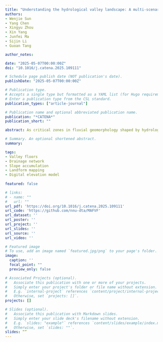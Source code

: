 ```yaml
---
title: "Understanding the hydrological valley landscape: A multi-scenario adaptive framework for delineating valley floors"
authors:
- Wenjie Sun
- Yang Chen
- Xingyu Zhou
- Xin Yang
- Junfei Ma
- Sijin Li
- Guoan Tang

author_notes:

date: "2025-05-07T00:00:00Z"
doi: "10.1016/j.catena.2025.109111"

# Schedule page publish date (NOT publication's date).
publishDate: "2025-05-07T00:00:00Z"

# Publication type.
# Accepts a single type but formatted as a YAML list (for Hugo requirements).
# Enter a publication type from the CSL standard.
publication_types: ["article-journal"]

# Publication name and optional abbreviated publication name.
publication: "*CATENA*"
publication_short: ""

abstract: As critical zones in fluvial geomorphology shaped by hydrological processes, valley floors play an essential role in material exchange and circulation between upland and groundwater bodies. Accurate delineation of valley floors is crucial for understanding river morphology, analyzing the spatial distribution of valley floor sediments, and maintaining the riverine ecosystem. However, existing delineation methods often rely heavily on manual interpretation, are limited in regional applicability, and require subjective parameter selection. This underscores the need for a method that incorporates adaptive thresholding and ensures broad applicability across diverse regions. In response to this challenge, we develop a multi-scenario adaptive framework for delineating valley floors. This framework designs several indicators for detecting topographical cross-sectional and longitudinal features, which enables the accurate and automated extraction of valley floor boundaries through adaptive thresholding. The framework includes the following components:(1) The initial drainage network was extracted by setting drainage thresholds based on geomorphological texture features obtained using the gray-level co-occurrence matrix (GLCM); (2) The drainage network generated in the previous step was filtered by calculating the average river gradient and setting adaptive parameters, removing drainage networks located in steep valleys; (3) The valley floor extent was adaptively extracted by proposing terrain factors such as slope accumulation and its variation. The experimental results demonstrate that this method applies to the extraction of valley floors in various landscape types, exhibiting remarkable precision. This study also explored the correlation between valley floor, geological sedimentation, and surface hydrological processes, finding a significant consistency between sediment distribution and valley floor extent. These findings offer valuable perspectives on valley floor evolution, river restoration, and sustainable water resource management.

# Summary. An optional shortened abstract.
summary: 

tags:
- Valley floors
- Drainage network
- Slope accumulation
- Landform mapping
- Digital elevation model
 
featured: false

# links:
# - name: ""
#   url: ""
url_pdf: 'https://doi.org/10.1016/j.catena.2025.109111'
url_code: 'https://github.com/nnu-dta/MAFVF'
url_dataset: ''
url_poster: ''
url_project: ''
url_slides: ''
url_source: ''
url_video: ''

# Featured image
# To use, add an image named `featured.jpg/png` to your page's folder. 
image:
  caption: ''
  focal_point: ""
  preview_only: false

# Associated Projects (optional).
#   Associate this publication with one or more of your projects.
#   Simply enter your project's folder or file name without extension.
#   E.g. `internal-project` references `content/project/internal-project/index.md`.
#   Otherwise, set `projects: []`.
projects: []

# Slides (optional).
#   Associate this publication with Markdown slides.
#   Simply enter your slide deck's filename without extension.
#   E.g. `slides: "example"` references `content/slides/example/index.md`.
#   Otherwise, set `slides: ""`.
slides: “”
---
```


<!-- {{% callout note %}}
Click the *Cite* button above to demo the feature to enable visitors to import publication metadata into their reference management software.
{{% /callout %}} -->
<!-- 
{{% callout note %}}
Create your slides in Markdown - click the *Slides* button to check out the example.
{{% /callout %}}

Add the publication's **full text** or **supplementary notes** here. You can use rich formatting such as including [code, math, and images](https://docs.hugoblox.com/content/writing-markdown-latex/). -->
